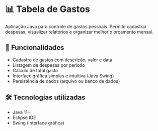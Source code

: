 # 📊 Tabela de Gastos

Aplicação Java para controle de gastos pessoais. Permite cadastrar despesas, visualizar relatórios e organizar melhor o orçamento mensal.

## 🚀 Funcionalidades

- Cadastro de gastos com descrição, valor e data
- Listagem de despesas por período
- Cálculo de total gasto
- Interface gráfica simples e intuitiva (Java Swing)
- Persistência de dados (arquivo ou banco de dados)

## 🛠️ Tecnologias utilizadas

- Java 11+
- Eclipse IDE
- Swing (interface gráfica)


